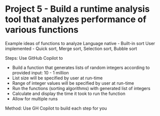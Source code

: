 # Project 5 - Build a runtime analysis tool that analyzes performance of various functions

Example ideas of functions to analyze
Language native - Built-in sort
User implemented - Quick sort, Merge sort, Selection sort, Bubble sort

Steps: Use GitHub Copilot to
- Build a function that generates lists of random integers according to provided input: 10 - 1 million
- List size will be specified by user at run-time
- Range of integer values will be specified by user at run-time
- Run the functions (sorting algorithms) with generated list of integers
- Calculate and display the time it took to run the function
- Allow for multiple runs

Method:
Use GH Copilot to build each step for you
